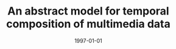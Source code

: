 ---
# Documentation: https://wowchemy.com/docs/managing-content/

title: An abstract model for temporal composition of multimedia data
subtitle: ''
summary: ''
authors:
- Ludwik Kuźniarz
- piasecki
tags: []
categories: []
date: '1997-01-01'
lastmod: 2022-10-07T05:08:31Z
featured: false
draft: false

# Featured image
# To use, add an image named `featured.jpg/png` to your page's folder.
# Focal points: Smart, Center, TopLeft, Top, TopRight, Left, Right, BottomLeft, Bottom, BottomRight.
image:
  caption: ''
  focal_point: ''
  preview_only: false

# Projects (optional).
#   Associate this post with one or more of your projects.
#   Simply enter your project's folder or file name without extension.
#   E.g. `projects = ["internal-project"]` references `content/project/deep-learning/index.md`.
#   Otherwise, set `projects = []`.
projects: []
publishDate: '2022-10-07T05:08:30.901153Z'
publication_types:
- '1'
abstract: ''
publication: '*New frontiers of information technology. 23rd Euromicro Conference.
  Proceedings, Budapest, Hungary, September 1-4, 1997.*'
---